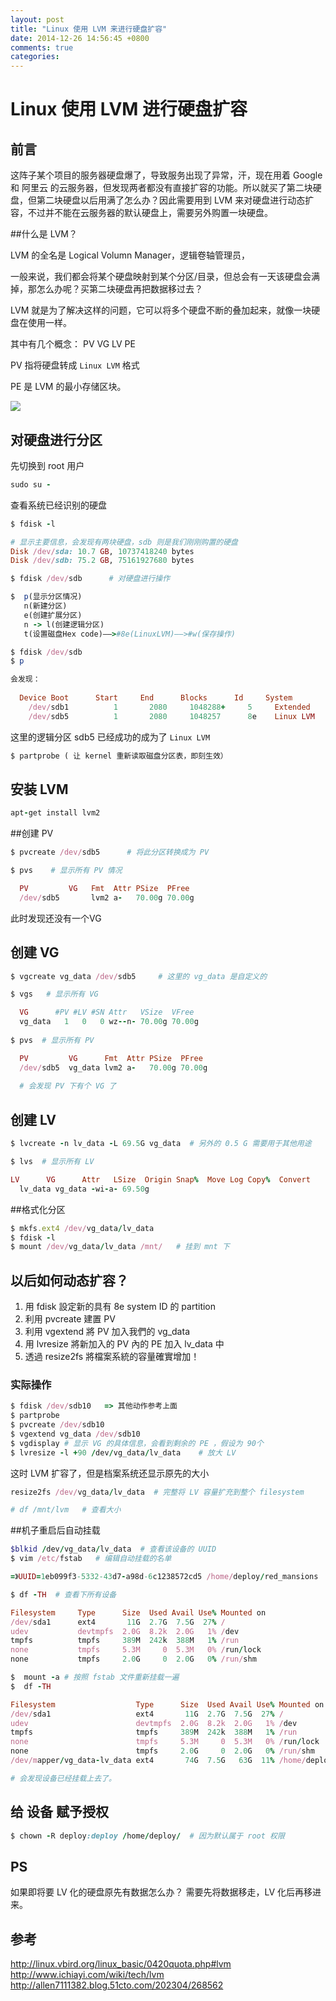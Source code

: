 ```yaml
---
layout: post
title: "Linux 使用 LVM 来进行硬盘扩容"
date: 2014-12-26 14:56:45 +0800
comments: true
categories: 
---
```

# Linux 使用 LVM 进行硬盘扩容
## 前言
这阵子某个项目的服务器硬盘爆了，导致服务出现了异常，汗，现在用着 Google 和 阿里云 的云服务器，但发现两者都没有直接扩容的功能。所以就买了第二块硬盘，但第二块硬盘以后用满了怎么办？因此需要用到 LVM 来对硬盘进行动态扩容，不过并不能在云服务器的默认硬盘上，需要另外购置一块硬盘。

##什么是 LVM？

LVM 的全名是 Logical Volumn Manager，逻辑卷轴管理员，

一般来说，我们都会将某个硬盘映射到某个分区/目录，但总会有一天该硬盘会满掉，那怎么办呢？买第二块硬盘再把数据移过去？

LVM 就是为了解决这样的问题，它可以将多个硬盘不断的叠加起来，就像一块硬盘在使用一样。

其中有几个概念： PV VG LV PE

PV 指将硬盘转成 `Linux LVM` 格式

PE 是 LVM 的最小存储区块。

![](http://linux.vbird.org/linux_basic/0420quota/pe_vg.gif)

## 对硬盘进行分区
先切换到 root 用户
```ruby
sudo su -
```

查看系统已经识别的硬盘
```ruby
$ fdisk -l

# 显示主要信息，会发现有两块硬盘，sdb 则是我们刚刚购置的硬盘
Disk /dev/sda: 10.7 GB, 10737418240 bytes
Disk /dev/sdb: 75.2 GB, 75161927680 bytes

$ fdisk /dev/sdb      # 对硬盘进行操作

$  p(显示分区情况)
   n(新建分区)
   e(创建扩展分区)
   n -> l(创建逻辑分区)
   t(设置磁盘Hex code)——>#8e(LinuxLVM)——>#w(保存操作)
```

```ruby
$ fdisk /dev/sdb  
$ p

会发现：
 
  Device Boot      Start     End      Blocks      Id     System
    /dev/sdb1          1       2080     1048288+     5     Extended
    /dev/sdb5          1       2080     1048257      8e    Linux LVM

```

这里的逻辑分区 sdb5 已经成功的成为了 `Linux LVM`

```ruby
$ partprobe ( 让 kernel 重新读取磁盘分区表，即刻生效）
```

## 安装 LVM
```ruby
apt-get install lvm2
```

##创建 PV
```ruby
$ pvcreate /dev/sdb5      # 将此分区转换成为 PV

$ pvs    # 显示所有 PV 情况

  PV         VG   Fmt  Attr PSize  PFree
  /dev/sdb5       lvm2 a-   70.00g 70.00g
```

此时发现还没有一个VG

## 创建 VG
```ruby
$ vgcreate vg_data /dev/sdb5     # 这里的 vg_data 是自定义的

$ vgs   # 显示所有 VG 

  VG      #PV #LV #SN Attr   VSize  VFree
  vg_data   1   0   0 wz--n- 70.00g 70.00g
  
$ pvs  # 显示所有 PV

  PV         VG      Fmt  Attr PSize  PFree
  /dev/sdb5  vg_data lvm2 a-   70.00g 70.00g
  
  # 会发现 PV 下有个 VG 了  
```

## 创建 LV
```ruby
$ lvcreate -n lv_data -L 69.5G vg_data  # 另外的 0.5 G 需要用于其他用途

$ lvs  # 显示所有 LV

LV      VG      Attr   LSize  Origin Snap%  Move Log Copy%  Convert
  lv_data vg_data -wi-a- 69.50g
```

##格式化分区
```ruby
$ mkfs.ext4 /dev/vg_data/lv_data
$ fdisk -l
$ mount /dev/vg_data/lv_data /mnt/   # 挂到 mnt 下
```


## 以后如何动态扩容？
1. 用 fdisk 設定新的具有 8e system ID 的 partition
2. 利用 pvcreate 建置 PV
3. 利用 vgextend 將 PV 加入我們的 vg_data 
4. 用 lvresize 將新加入的 PV 內的 PE 加入 lv_data 中
5. 透過 resize2fs 將檔案系統的容量確實增加！

### 实际操作
```ruby
$ fdisk /dev/sdb10   => 其他动作参考上面
$ partprobe
$ pvcreate /dev/sdb10 
$ vgextend vg_data /dev/sdb10
$ vgdisplay # 显示 VG 的具体信息，会看到剩余的 PE ，假设为 90个
$ lvresize -l +90 /dev/vg_data/lv_data    # 放大 LV
```

这时 LVM 扩容了，但是档案系统还显示原先的大小

```ruby
resize2fs /dev/vg_data/lv_data  # 完整将 LV 容量扩充到整个 filesystem

# df /mnt/lvm   # 查看大小
```

##机子重启后自动挂载
```ruby
$blkid /dev/vg_data/lv_data  # 查看该设备的 UUID
$ vim /etc/fstab   # 编辑自动挂载的名单

=》UUID=1eb099f3-5332-43d7-a98d-6c1238572cd5 /home/deploy/red_mansions        ext4    defaults	0	0 

$ df -TH  # 查看下所有设备

Filesystem     Type      Size  Used Avail Use% Mounted on
/dev/sda1      ext4       11G  2.7G  7.5G  27% /
udev           devtmpfs  2.0G  8.2k  2.0G   1% /dev
tmpfs          tmpfs     389M  242k  388M   1% /run
none           tmpfs     5.3M     0  5.3M   0% /run/lock
none           tmpfs     2.0G     0  2.0G   0% /run/shm

$  mount -a # 按照 fstab 文件重新挂载一遍
$  df -TH

Filesystem                  Type      Size  Used Avail Use% Mounted on
/dev/sda1                   ext4       11G  2.7G  7.5G  27% /
udev                        devtmpfs  2.0G  8.2k  2.0G   1% /dev
tmpfs                       tmpfs     389M  242k  388M   1% /run
none                        tmpfs     5.3M     0  5.3M   0% /run/lock
none                        tmpfs     2.0G     0  2.0G   0% /run/shm
/dev/mapper/vg_data-lv_data ext4       74G  7.5G   63G  11% /home/deploy/red_mansions

# 会发现设备已经挂载上去了。
```

## 给 设备 赋予授权
```ruby
$ chown -R deploy:deploy /home/deploy/  # 因为默认属于 root 权限
```
## PS

如果即将要  LV 化的硬盘原先有数据怎么办？ 需要先将数据移走，LV 化后再移进来。

## 参考

<http://linux.vbird.org/linux_basic/0420quota.php#lvm>
<http://www.ichiayi.com/wiki/tech/lvm>
<http://allen7111382.blog.51cto.com/202304/268562>
